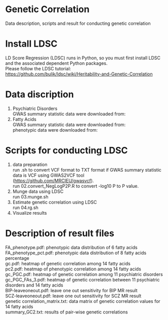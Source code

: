 # Genetic Correlation
Data description, scripts and result for conducting genetic correlation

# Install LDSC
LD Score Regression (LDSC) runs in Python, so you must first install LDSC and the associated dependent Python packages.  
Please follow the LDSC tutorial: https://github.com/bulik/ldsc/wiki/Heritability-and-Genetic-Correlation  

# Data discription
1. Psychiatric Disorders  
GWAS summary statistic data were downloaded from:  
2. Fatty Acids   
GWAS summary statistic data were downloaded from:  
phenotypic data were downloaded from:  

# Scripts for conducting LDSC
1. data preparation     
run .sh to convert VCF format to TXT format if GWAS summary statistic data is VCF using GWAS2VCF tool (https://github.com/MRCIEU/gwasvcf).     
run 02.convert_NegLogP2P.R to convert -log10 P to P value.  
2. Munge data using LDSC    
run 03.munge.sh       
3. Estimate genetic correlation using LDSC    
run 04.rg.sh     
4. Visualize results


# Description of result files
FA_phenotype.pdf: phenotypic data distribution of 6 fatty acids  
FA_phenotype_pct.pdf: phenotypic data distribution of 8 fatty acids percentage  
gc.pdf: heatmap of genetic correlation among 14 fatty acids  
pc2.pdf: heatmap of phenotypic correlation among 14 fatty acids  
gc_PGC.pdf: heatmap of genetic correlation among 11 psychiatric disorders  
gc_PGC_FAs_3.pdf: heatmap of genetic correlation between 11 psychiatric disorders and 14 fatty acids  
BIP-leaveoneout.pdf: leave one out sensitivity for BIP MR result  
SCZ-leaveoneout.pdf: leave one out sensitivity for SCZ MR result  
genetic correlation_matrix.txt: data matrix of genetic correlation values for 14 fatty acids  
summary_GC2.txt: results of pair-wise genetic correlations  



